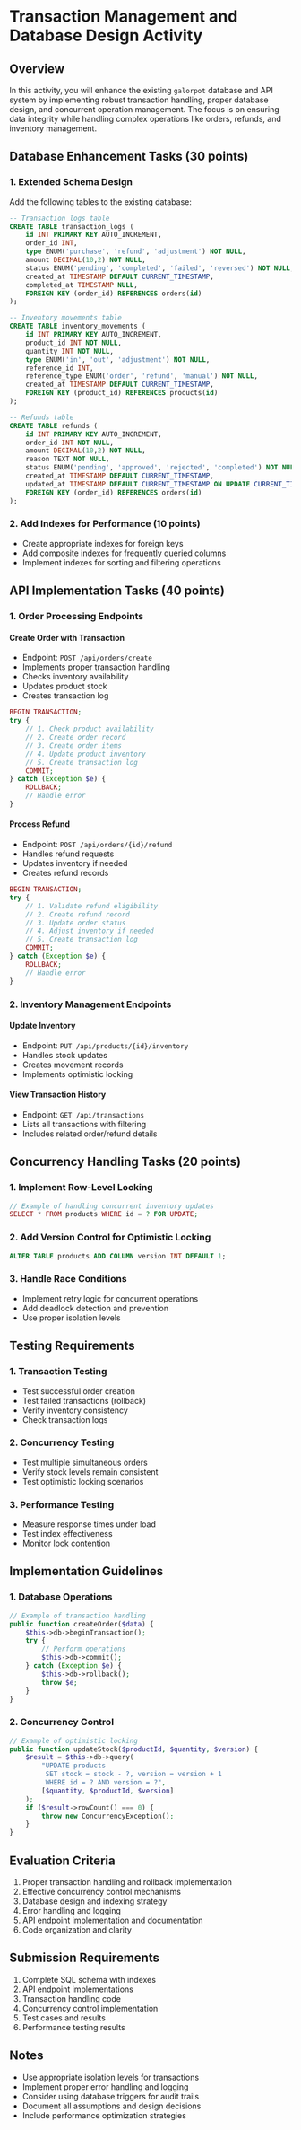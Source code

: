 # Transaction Management and Database Design Activity

## Overview
In this activity, you will enhance the existing `galorpot` database and API system by implementing robust transaction handling, proper database design, and concurrent operation management. The focus is on ensuring data integrity while handling complex operations like orders, refunds, and inventory management.

## Database Enhancement Tasks (30 points)

### 1. Extended Schema Design
Add the following tables to the existing database:

```sql
-- Transaction logs table
CREATE TABLE transaction_logs (
    id INT PRIMARY KEY AUTO_INCREMENT,
    order_id INT,
    type ENUM('purchase', 'refund', 'adjustment') NOT NULL,
    amount DECIMAL(10,2) NOT NULL,
    status ENUM('pending', 'completed', 'failed', 'reversed') NOT NULL,
    created_at TIMESTAMP DEFAULT CURRENT_TIMESTAMP,
    completed_at TIMESTAMP NULL,
    FOREIGN KEY (order_id) REFERENCES orders(id)
);

-- Inventory movements table
CREATE TABLE inventory_movements (
    id INT PRIMARY KEY AUTO_INCREMENT,
    product_id INT NOT NULL,
    quantity INT NOT NULL,
    type ENUM('in', 'out', 'adjustment') NOT NULL,
    reference_id INT,
    reference_type ENUM('order', 'refund', 'manual') NOT NULL,
    created_at TIMESTAMP DEFAULT CURRENT_TIMESTAMP,
    FOREIGN KEY (product_id) REFERENCES products(id)
);

-- Refunds table
CREATE TABLE refunds (
    id INT PRIMARY KEY AUTO_INCREMENT,
    order_id INT NOT NULL,
    amount DECIMAL(10,2) NOT NULL,
    reason TEXT NOT NULL,
    status ENUM('pending', 'approved', 'rejected', 'completed') NOT NULL,
    created_at TIMESTAMP DEFAULT CURRENT_TIMESTAMP,
    updated_at TIMESTAMP DEFAULT CURRENT_TIMESTAMP ON UPDATE CURRENT_TIMESTAMP,
    FOREIGN KEY (order_id) REFERENCES orders(id)
);
```

### 2. Add Indexes for Performance (10 points)
- Create appropriate indexes for foreign keys
- Add composite indexes for frequently queried columns
- Implement indexes for sorting and filtering operations

## API Implementation Tasks (40 points)

### 1. Order Processing Endpoints

#### Create Order with Transaction
- Endpoint: `POST /api/orders/create`
- Implements proper transaction handling
- Checks inventory availability
- Updates product stock
- Creates transaction log
```php
BEGIN TRANSACTION;
try {
    // 1. Check product availability
    // 2. Create order record
    // 3. Create order items
    // 4. Update product inventory
    // 5. Create transaction log
    COMMIT;
} catch (Exception $e) {
    ROLLBACK;
    // Handle error
}
```

#### Process Refund
- Endpoint: `POST /api/orders/{id}/refund`
- Handles refund requests
- Updates inventory if needed
- Creates refund records
```php
BEGIN TRANSACTION;
try {
    // 1. Validate refund eligibility
    // 2. Create refund record
    // 3. Update order status
    // 4. Adjust inventory if needed
    // 5. Create transaction log
    COMMIT;
} catch (Exception $e) {
    ROLLBACK;
    // Handle error
}
```

### 2. Inventory Management Endpoints

#### Update Inventory
- Endpoint: `PUT /api/products/{id}/inventory`
- Handles stock updates
- Creates movement records
- Implements optimistic locking

#### View Transaction History
- Endpoint: `GET /api/transactions`
- Lists all transactions with filtering
- Includes related order/refund details

## Concurrency Handling Tasks (20 points)

### 1. Implement Row-Level Locking
```php
// Example of handling concurrent inventory updates
SELECT * FROM products WHERE id = ? FOR UPDATE;
```

### 2. Add Version Control for Optimistic Locking
```sql
ALTER TABLE products ADD COLUMN version INT DEFAULT 1;
```

### 3. Handle Race Conditions
- Implement retry logic for concurrent operations
- Add deadlock detection and prevention
- Use proper isolation levels

## Testing Requirements

### 1. Transaction Testing
- Test successful order creation
- Test failed transactions (rollback)
- Verify inventory consistency
- Check transaction logs

### 2. Concurrency Testing
- Test multiple simultaneous orders
- Verify stock levels remain consistent
- Test optimistic locking scenarios

### 3. Performance Testing
- Measure response times under load
- Test index effectiveness
- Monitor lock contention

## Implementation Guidelines

### 1. Database Operations
```php
// Example of transaction handling
public function createOrder($data) {
    $this->db->beginTransaction();
    try {
        // Perform operations
        $this->db->commit();
    } catch (Exception $e) {
        $this->db->rollback();
        throw $e;
    }
}
```

### 2. Concurrency Control
```php
// Example of optimistic locking
public function updateStock($productId, $quantity, $version) {
    $result = $this->db->query(
        "UPDATE products 
         SET stock = stock - ?, version = version + 1 
         WHERE id = ? AND version = ?",
        [$quantity, $productId, $version]
    );
    if ($result->rowCount() === 0) {
        throw new ConcurrencyException();
    }
}
```

## Evaluation Criteria
1. Proper transaction handling and rollback implementation
2. Effective concurrency control mechanisms
3. Database design and indexing strategy
4. Error handling and logging
5. API endpoint implementation and documentation
6. Code organization and clarity

## Submission Requirements
1. Complete SQL schema with indexes
2. API endpoint implementations
3. Transaction handling code
4. Concurrency control implementation
5. Test cases and results
6. Performance testing results

## Notes
- Use appropriate isolation levels for transactions
- Implement proper error handling and logging
- Consider using database triggers for audit trails
- Document all assumptions and design decisions
- Include performance optimization strategies 